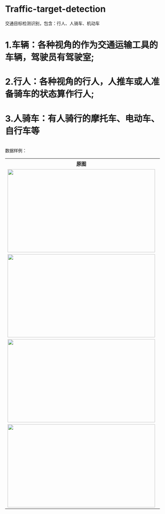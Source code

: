 # Traffic-target-detection
交通目标检测识别，包含：行人、人骑车、机动车
# 1.车辆：各种视角的作为交通运输工具的车辆，驾驶员有驾驶室;
# 2.行人：各种视角的行人，人推车或人准备骑车的状态算作行人;
# 3.人骑车：有人骑行的摩托车、电动车、自行车等
<br>数据样例：<br>
<table>
  <tr>
    <th>原图</th>
    <th>标注样例</th>
  </tr>
  <tr>
    <td> <img src="https://github.com/cmhu/test/blob/master/dddd/103.jpg" width="480" height="270" /> </td>
    <td> <img src="https://github.com/cmhu/test/blob/master/dddd/103.jpg" width="480" height="270" /> </td>
  </tr>
  <tr>
    <td> <img src="https://github.com/cmhu/test/blob/master/dddd/1110.jpg" width="480" height="270" /> </td>
    <td> <img src="https://github.com/cmhu/test/blob/master/dddd/1110.jpg" width="480" height="270" /> </td>
  </tr>
  <tr>
    <td> <img src="https://github.com/cmhu/test/blob/master/dddd/6868.jpg" width="480" height="270" /> </td>
    <td> <img src="https://github.com/cmhu/test/blob/master/dddd/6868.jpg" width="480" height="270" /> </td>
  </tr>     
    <tr>
    <td> <img src="https://github.com/cmhu/test/blob/master/dddd/7308.jpg" width="480" height="270" /> </td>
    <td> <img src="https://github.com/cmhu/test/blob/master/dddd/7308.jpg" width="480" height="270" /> </td>
  </tr>  
</table>

    
      
      
